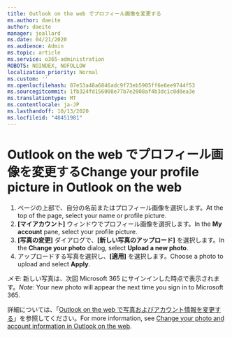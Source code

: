 ```yaml
---
title: Outlook on the web でプロフィール画像を変更する
ms.author: daeite
author: daeite
manager: joallard
ms.date: 04/21/2020
ms.audience: Admin
ms.topic: article
ms.service: o365-administration
ROBOTS: NOINDEX, NOFOLLOW
localization_priority: Normal
ms.custom: ''
ms.openlocfilehash: 07e53a48a6846adc9f73eb5905ff6e6ee9744f53
ms.sourcegitcommit: 1fb324fd156008e77b7e2008af4b3dc1c0d0ea3e
ms.translationtype: MT
ms.contentlocale: ja-JP
ms.lasthandoff: 10/13/2020
ms.locfileid: "48451981"
---
```

# <a name="change-your-profile-picture-in-outlook-on-the-web"></a><span data-ttu-id="12878-102">Outlook on the web でプロフィール画像を変更する</span><span class="sxs-lookup"><span data-stu-id="12878-102">Change your profile picture in Outlook on the web</span></span>

1. <span data-ttu-id="12878-103">ページの上部で、自分の名前またはプロフィール画像を選択します。</span><span class="sxs-lookup"><span data-stu-id="12878-103">At the top of the page, select your name or profile picture.</span></span>
1. <span data-ttu-id="12878-104">**[マイアカウント]** ウィンドウでプロフィール画像を選択します。</span><span class="sxs-lookup"><span data-stu-id="12878-104">In the **My account** pane, select your profile picture.</span></span>
1. <span data-ttu-id="12878-105">**[写真の変更]** ダイアログで、**[新しい写真のアップロード]** を選択します。</span><span class="sxs-lookup"><span data-stu-id="12878-105">In the **Change your photo** dialog, select **Upload a new photo**.</span></span>
1. <span data-ttu-id="12878-106">アップロードする写真を選択し、**[適用]** を選択します。</span><span class="sxs-lookup"><span data-stu-id="12878-106">Choose a photo to upload and select **Apply**.</span></span>

<span data-ttu-id="12878-107">*メモ:* 新しい写真は、次回 Microsoft 365 にサインインした時点で表示されます。</span><span class="sxs-lookup"><span data-stu-id="12878-107">*Note:* Your new photo will appear the next time you sign in to Microsoft 365.</span></span>

<span data-ttu-id="12878-108">詳細については、「[Outlook on the web で写真およびアカウント情報を変更する](https://support.office.com/article/b2dbb289-851d-4bed-93c3-3e136f5659ec)」を参照してください。</span><span class="sxs-lookup"><span data-stu-id="12878-108">For more information, see [Change your photo and account information in Outlook on the web](https://support.office.com/article/b2dbb289-851d-4bed-93c3-3e136f5659ec).</span></span>
